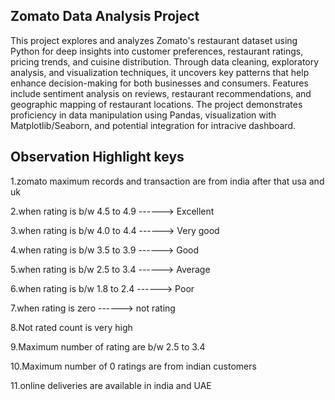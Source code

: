 ## Zomato Data Analysis Project ##

This project explores and analyzes Zomato's restaurant dataset using Python for deep insights into customer preferences, restaurant ratings, pricing trends, and cuisine distribution.
Through data cleaning, exploratory analysis, and visualization techniques, it uncovers key patterns that help enhance decision-making for both businesses and consumers.
Features include sentiment analysis on reviews, restaurant recommendations, and geographic mapping of restaurant locations. 
The project demonstrates proficiency in data manipulation using Pandas, visualization with Matplotlib/Seaborn, and potential integration for intracive dashboard.

## Observation Highlight keys ##

1.zomato maximum records and transaction are from india after that usa and uk

2.when rating is b/w 4.5 to 4.9 ------> Excellent

3.when rating is b/w 4.0 to 4.4 ------> Very good

4.when rating is b/w 3.5 to 3.9 ------> Good

5.when rating is b/w 2.5 to 3.4 ------> Average

6.when rating is b/w 1.8 to 2.4 ------> Poor

7.when rating is zero ------> not rating

8.Not rated count is very high

9.Maximum number of rating are b/w 2.5 to 3.4

10.Maximum number of 0 ratings are from indian customers

11.online deliveries are available in india and UAE
